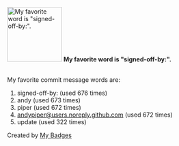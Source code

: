 <img src="https://my-badges.github.io/my-badges/favorite-word.png" alt="My favorite word is &quot;signed-off-by:&quot;." title="My favorite word is &quot;signed-off-by:&quot;." width="128">
<strong>My favorite word is &quot;signed-off-by:&quot;.</strong>
<br><br>

My favorite commit message words are:

1. signed-off-by: (used 676 times)
2. andy (used 673 times)
3. piper (used 672 times)
4. <andypiper@users.noreply.github.com> (used 672 times)
5. update (used 322 times)


Created by <a href="https://github.com/my-badges/my-badges">My Badges</a>